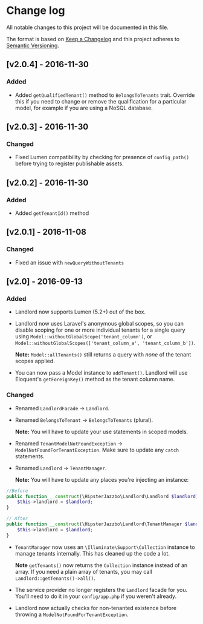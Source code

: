 # Change log

All notable changes to this project will be documented in this file.

The format is based on [Keep a Changelog](http://keepachangelog.com/) and this project adheres to [Semantic Versioning](http://semver.org/).

## [v2.0.4] - 2016-11-30
### Added
- Added `getQualifiedTenant()` method to `BelongsToTenants` trait. Override this if you need to change or remove the qualification for a particular model, for example if you are using a NoSQL database.

## [v2.0.3] - 2016-11-30
### Changed
- Fixed Lumen compatibility by checking for presence of `config_path()` before trying to register publishable assets.

## [v2.0.2] - 2016-11-30
### Added
- Added `getTenantId()` method

## [v2.0.1] - 2016-11-08
### Changed
- Fixed an issue with `newQueryWithoutTenants`

## [v2.0] - 2016-09-13
### Added
- Landlord now supports Lumen (5.2+) out of the box.
- Landlord now uses Laravel's anonymous global scopes, so you can disable scoping for one or more individual tenants for a single query using `Model::withoutGlobalScope('tenant_column')`, or `Model::withoutGlobalScopes(['tenant_column_a', 'tenant_column_b'])`. 

    **Note:** `Model::allTenants()` still returns a query with *none* of the tenant scopes applied.
    
- You can now pass a Model instance to `addTenant()`. Landlord will use Eloquent's `getForeignKey()` method as the tenant column name.

### Changed
- Renamed `LandlordFacade` → `Landlord`.
- Renamed `BelongsToTenant` → `BelongsToTenants` (plural). 

    **Note:** You will have to update your use statements in scoped models.
   
- Renamed `TenantModelNotFoundException` → `ModelNotFoundForTenantException`. Make sure to update any `catch` statements.
- Renamed `Landlord` → `TenantManager`. 

    **Note:** You will have to update any places you're injecting an instance:

```php
//Before
public function __construct(\HipsterJazzbo\Landlord\Landlord $landlord) {
    $this->landlord = $landlord;
}

// After
public function __construct(\HipsterJazzbo\Landlord\TenantManager $landlord) {
    $this->landlord = $landlord;
}
```
        
- `TenantManager` now uses an `\Illuminate\Support\Collection` instance to manage tenants internally. This has cleaned up the code a lot. 

    **Note** `getTenants()` now returns the `Collection` instance instead of an array. If you need a plain array of tenants, you may call `Landlord::getTenants()->all()`.
- The service provider no longer registers the `Landlord` facade for you. You'll need to do it in your `config/app.php` if you weren't already.
- Landlord now actually checks for non-tenanted existence before throwing a `ModelNotFoundForTenantException`.
